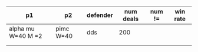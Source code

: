 | p1                 | p2        | defender | num deals | num != | win rate |
|--------------------|-----------|----------|-----------|--------|----------|
| alpha mu W=40 M =2 | pimc W=40 | dds      | 200       |        |          |
|                    |           |          |           |        |          |
|                    |           |          |           |        |          |
